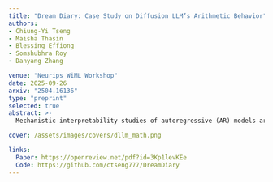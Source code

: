 ```yaml
---
title: "Dream Diary: Case Study on Diffusion LLM’s Arithmetic Behavior"
authors:
- Chiung-Yi Tseng
- Maisha Thasin
- Blessing Effiong
- Somshubhra Roy
- Danyang Zhang

venue: "Neurips WiML Workshop"
date: 2025-09-26
arxiv: "2504.16136"
type: "preprint"
selected: true
abstract: >-
  Mechanistic interpretability studies of autoregressive (AR) models are abundant, while studies on diffusion models (DLLM) remain less explored. In this study, we investigate the arithmetic behaviors of Dream-v0-Instruct-7B (Dream). Future work includes causal study of DLLM to isolate the arithmetic neurons [1], particularly approximation operations, extending the evaluation to larger benchmarks to gain statistical significance and providing mechanistic interpretability study tools to the community.

cover: /assets/images/covers/dllm_math.png  

links:
  Paper: https://openreview.net/pdf?id=3Kp1levKEe
  Code: https://github.com/ctseng777/DreamDiary
---
```

